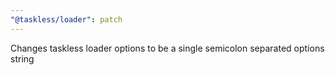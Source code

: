 ```yaml
---
"@taskless/loader": patch
---
```


Changes taskless loader options to be a single semicolon separated options string
